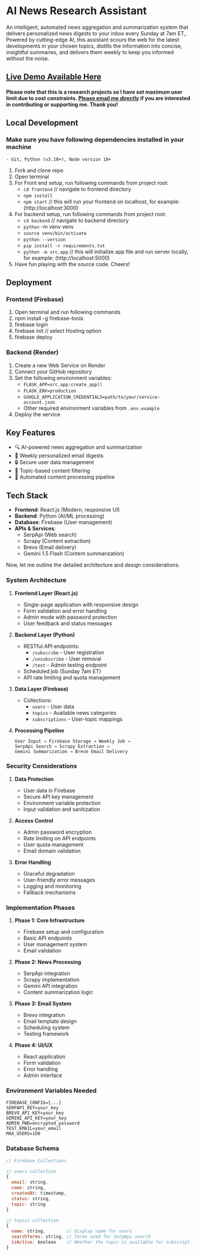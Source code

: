 # AI News Research Assistant

An intelligent, automated news aggregation and summarization system that delivers personalized news digests to your inbox every Sunday at 7am ET,. Powered by cutting-edge AI, this assistant scours the web for the latest developments in your chosen topics, distills the information into concise, insightful summaries, and delivers them weekly to keep you informed without the noise.

## [Live Demo Available Here](https://subscribeainews.web.app)

#### Please note that this is a research projects so I have set maximum user limit due to cost constraints. [Please email me directly](mailto:deep@currently.com) if you are interested in contributing or supporting me. Thank you!

## Local Development

### Make sure you have following dependencies installed in your machine

    - Git, Python (v3.10+), Node version 18+

1. Fork and clone repo
2. Open terminal
3. For Front end setup, run following commands from project root:
    - `cd frontend` // navigate to frontend directory
    - `npm install`
    - `npm start` // this will run your frontend on localhost, for example: (http://localhost:3000)
4. For backend setup, run following commands from project root:
    - `cd backend` // navigate to backend directory
    - `python` -m venv venv
    - `source venv/bin/activate`
    - `python --version`
    - `pip install -r requirements.txt`
    - `python -m src.app` // this will initialize app file and run server locally, for example: (http://localhost:5000)
5. Have fun playing with the source code. Cheers!

## Deployment

### Frontend (Firebase)

1. Open terminal and run following commands
2. npm install -g firebase-tools
3. firebase login
4. firebase init // select Hosting option
5. firebase deploy

### Backend (Render)

1. Create a new Web Service on Render
2. Connect your GitHub repository
3. Set the following environment variables:
    - `FLASK_APP=src.app:create_app()`
    - `FLASK_ENV=production`
    - `GOOGLE_APPLICATION_CREDENTIALS=path/to/your/service-account.json`
    - Other required environment variables from `.env.example`
4. Deploy the service

## Key Features

-   🔍 AI-powered news aggregation and summarization
-   📧 Weekly personalized email digests
-   🔒 Secure user data management
-   🎯 Topic-based content filtering
-   🤖 Automated content processing pipeline

## Tech Stack

-   **Frontend**: React.js (Modern, responsive UI)
-   **Backend**: Python (AI/ML processing)
-   **Database**: Firebase (User management)
-   **APIs & Services**:
    -   SerpApi (Web search)
    -   Scrapy (Content extraction)
    -   Brevo (Email delivery)
    -   Gemini 1.5 Flash (Content summarization)

Now, let me outline the detailed architecture and design considerations:

### System Architecture

1. **Frontend Layer (React.js)**

    - Single-page application with responsive design
    - Form validation and error handling
    - Admin mode with password protection
    - User feedback and status messages

2. **Backend Layer (Python)**

    - RESTful API endpoints:
        - `/subscribe` - User registration
        - `/unsubscribe` - User removal
        - `/test` - Admin testing endpoint
    - Scheduled job (Sunday 7am ET)
    - API rate limiting and quota management

3. **Data Layer (Firebase)**

    - Collections:
        - `users` - User data
        - `topics` - Available news categories
        - `subscriptions` - User-topic mappings

4. **Processing Pipeline**
    ```
    User Input → Firebase Storage → Weekly Job →
    SerpApi Search → Scrapy Extraction →
    Gemini Summarization → Brevo Email Delivery
    ```

### Security Considerations

1. **Data Protection**

    - User data in Firebase
    - Secure API key management
    - Environment variable protection
    - Input validation and sanitization

2. **Access Control**

    - Admin password encryption
    - Rate limiting on API endpoints
    - User quota management
    - Email domain validation

3. **Error Handling**
    - Graceful degradation
    - User-friendly error messages
    - Logging and monitoring
    - Fallback mechanisms

### Implementation Phases

1. **Phase 1: Core Infrastructure**

    - Firebase setup and configuration
    - Basic API endpoints
    - User management system
    - Email validation

2. **Phase 2: News Processing**

    - SerpApi integration
    - Scrapy implementation
    - Gemini API integration
    - Content summarization logic

3. **Phase 3: Email System**

    - Brevo integration
    - Email template design
    - Scheduling system
    - Testing framework

4. **Phase 4: UI/UX**
    - React application
    - Form validation
    - Error handling
    - Admin interface

### Environment Variables Needed

```
FIREBASE_CONFIG={...}
SERPAPI_KEY=your_key
BREVO_API_KEY=your_key
GEMINI_API_KEY=your_key
ADMIN_PWD=encrypted_password
TEST_EMAIL=your_email
MAX_USERS=100
```

### Database Schema

```javascript
// Firebase Collections

// users collection
{
  email: string,
  name: string,
  createdAt: timestamp,
  status: string,
  topic: string
}

// topics collection
{
  name: string,        // Display name for users
  searchTerms: string, // Terms used for SerpApi search
  isActive: boolean    // Whether the topic is available for subscription
}
```
